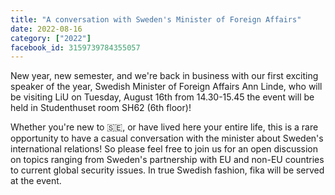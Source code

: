 ```yaml
---
title: "A conversation with Sweden's Minister of Foreign Affairs"
date: 2022-08-16
category: ["2022"]
facebook_id: 3159739784355057
---
```

New year, new semester, and we're back in business with our first exciting speaker of the year, Swedish Minister of Foreign Affairs Ann Linde, who will be visiting LiU on Tuesday, August 16th from 14.30-15.45 the event will be held in Studenthuset room SH62 (6th floor)!

Whether you're new to 🇸🇪, or have lived here your entire life, this is a rare opportunity to have a casual conversation with the minister about Sweden's international relations! So please feel free to join us for an open discussion on topics ranging from Sweden's partnership with EU and non-EU countries to current global security issues. In true Swedish fashion, fika will be served at the event.